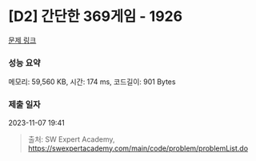 # [D2] 간단한 369게임 - 1926 

[문제 링크](https://swexpertacademy.com/main/code/problem/problemDetail.do?contestProbId=AV5PTeo6AHUDFAUq) 

### 성능 요약

메모리: 59,560 KB, 시간: 174 ms, 코드길이: 901 Bytes

### 제출 일자

2023-11-07 19:41



> 출처: SW Expert Academy, https://swexpertacademy.com/main/code/problem/problemList.do